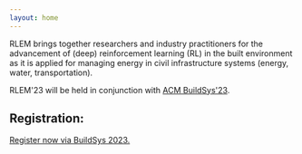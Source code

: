 ```yaml
---
layout: home
---
```


RLEM brings together researchers and industry practitioners for the advancement of (deep) reinforcement learning (RL) in the built environment as it is applied for managing energy in civil infrastructure systems (energy, water, transportation).

RLEM'23 will be held in conjunction with [ACM BuildSys'23](https://buildsys.acm.org/2023/).


## Registration:
[Register now via BuildSys 2023.](https://buildsys.acm.org/2023/registration/)
